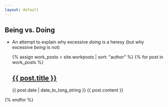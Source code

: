 ```yaml
---
layout: default
---
```


## Being vs. Doing
- An attempt to explain why excessive <em>doing</em> is a heresy (but why excessive <em>being</em> is not)

	{% assign work_posts = site.workposts | sort: "author" %}
	{% for post in work_posts %}
  <article>
    <h2>
      <a href="{{ post.url }}">
        {{ post.title }}
      </a>
    </h2>
    <time datetime="{{ post.date | date: "%Y-%m-%d" }}">{{ post.date | date_to_long_string }}</time>
    {{ post.content }}
  </article>
{% endfor %}